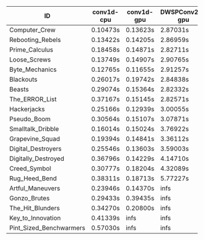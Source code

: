 |ID|conv1d-cpu|conv1d-gpu|DWSPConv2D-gpu|gemm-gpu|avg|
|-|-|-|-|-|-|
|Computer_Crew|0.10473s|0.13623s|2.87031s|1.70402s|1.20383s|
|Rebooting_Rebels|0.13422s|0.14205s|2.86959s|1.67478s|1.20516s|
|Prime_Calculus|0.18458s|0.14871s|2.82711s|1.72582s|1.22155s|
|Loose_Screws|0.13749s|0.14907s|2.90765s|1.77883s|1.24326s|
|Byte_Mechanics|0.12765s|0.11655s|2.91257s|1.88818s|1.26124s|
|Blackouts|0.26017s|0.19742s|2.84838s|1.80100s|1.27674s|
|Beasts|0.29074s|0.15364s|2.82332s|1.88702s|1.28868s|
|The_ERROR_List|0.37167s|0.15145s|2.82571s|1.89847s|1.31182s|
|Hackerjacks|0.25166s|0.12939s|3.00055s|1.90923s|1.32271s|
|Pseudo_Boom|0.30564s|0.15107s|3.07871s|1.91378s|1.36230s|
|Smalltalk_Dribble|0.16014s|0.15024s|3.76922s|1.88067s|1.49007s|
|Grapevine_Squad|0.19394s|0.14841s|3.36112s|2.45229s|1.53894s|
|Digital_Destroyers|0.25546s|0.13603s|3.59003s|2.48873s|1.61756s|
|Digitally_Destroyed|0.36796s|0.14229s|4.14710s|2.49313s|1.78762s|
|Creed_Symbol|0.30777s|0.18204s|4.32089s|2.59848s|1.85230s|
|Rug_Heed_Bend|0.38311s|0.18713s|5.77227s|4.93285s|2.81884s|
|Artful_Maneuvers|0.23946s|0.14370s|infs|1.70556s|infs|
|Gonzo_Brutes|0.29433s|0.39435s|infs|4.35144s|infs|
|The_Hit_Blunders|0.34270s|0.20800s|infs|1.97535s|infs|
|Key_to_Innovation|0.41339s|infs|infs|3.54182s|infs|
|Pint_Sized_Benchwarmers|0.57030s|infs|infs|4.43220s|infs|
